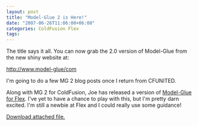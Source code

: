 ```yaml
---
layout: post
title: "Model-Glue 2 is Here!"
date: "2007-06-26T11:06:00+06:00"
categories: ColdFusion Flex 
tags: 
---
```


The title says it all. You can now grab the 2.0 version of Model-Glue from the new shiny website at:

<a href="http://www.model-glue.com">http://www.model-glue/com</a>

I'm going to do a few MG 2 blog posts once I return from CFUNITED. 

Along with MG 2 for ColdFusion, Joe has released a version of <a href="http://www.model-glue.com/flex.cfm">Model-Glue for Flex</a>. I've yet to have a chance to play with this, but I'm pretty darn excited. I'm still a newbie at Flex and I could really use some guidance!<p><a href='enclosures/C%3A%5Chosts%5Cwww%2Ecoldfusionjedi%2Ecom%5Cenclosures%2Fmgnew%2Epng'>Download attached file.</a></p>